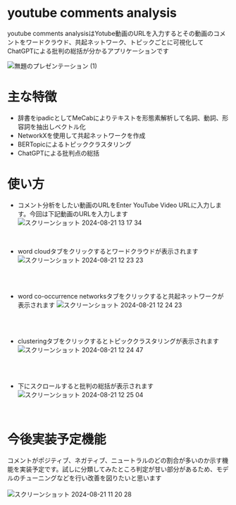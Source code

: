 # youtube comments analysis
youtube comments analysisはYotube動画のURLを入力するとその動画のコメントをワードクラウド、共起ネットワーク、トピックごとに可視化してChatGPTによる批判の総括が分かるアプリケーションです

![無題のプレゼンテーション (1)](https://github.com/user-attachments/assets/11efd55f-3232-4f08-8a21-7120d82fa105)

# 主な特徴
* 辞書をipadicとしてMeCabによりテキストを形態素解析して名詞、動詞、形容詞を抽出しベクトル化
* NetworkXを使用して共起ネットワークを作成
* BERTopicによるトピッククラスタリング
* ChatGPTによる批判点の総括

# 使い方
* コメント分析をしたい動画のURLをEnter YouTube Video URLに入力します。今回は下記動画のURLを入力します
![スクリーンショット 2024-08-21 13 17 34](https://github.com/user-attachments/assets/c4251bbc-a099-4bd5-b14b-bc44dce319d8)
<br>

* word cloudタブをクリックするとワードクラウドが表示されます
![スクリーンショット 2024-08-21 12 23 23](https://github.com/user-attachments/assets/5dfcdc3b-986c-45ac-8011-5c25a9346078)
<br>
<br>

* word co-occurrence networksタブをクリックすると共起ネットワークが表示されます
![スクリーンショット 2024-08-21 12 24 23](https://github.com/user-attachments/assets/a5d1e40a-76b9-4c34-855d-8137734cf439)
<br>
<br>

* clusteringタブをクリックするとトピッククラスタリングが表示されます
![スクリーンショット 2024-08-21 12 24 47](https://github.com/user-attachments/assets/ecdba646-0082-4e30-96d8-a183998ef157)
<br>
<br>

* 下にスクロールすると批判の総括が表示されます
![スクリーンショット 2024-08-21 12 25 04](https://github.com/user-attachments/assets/8149b0ba-317f-48af-9244-afd6004066fd)
<br>

# 今後実装予定機能
コメントがポジティブ、ネガティブ、ニュートラルのどの割合が多いのか示す機能を実装予定です。試しに分類してみたところ判定が甘い部分があるため、モデルのチューニングなどを行い改善を図りたいと思います
<br>
<br>
![スクリーンショット 2024-08-21 11 20 28](https://github.com/user-attachments/assets/fb0e4b04-4665-4ee5-b5b7-e2798c3ea3df)
